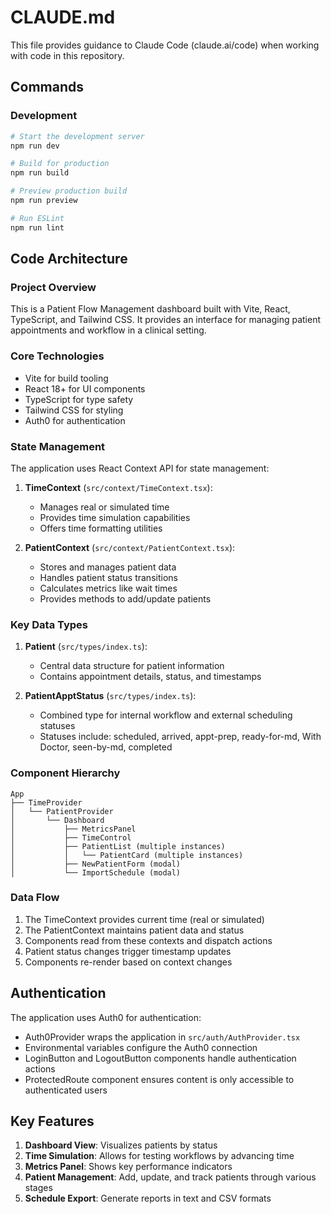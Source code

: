 # CLAUDE.md

This file provides guidance to Claude Code (claude.ai/code) when working
with code in this repository.

## Commands

### Development

```bash
# Start the development server
npm run dev

# Build for production
npm run build

# Preview production build
npm run preview

# Run ESLint
npm run lint
```

## Code Architecture

### Project Overview

This is a Patient Flow Management dashboard built with Vite, React,
TypeScript, and Tailwind CSS. It provides an interface for managing patient
appointments and workflow in a clinical setting.

### Core Technologies

- Vite for build tooling
- React 18+ for UI components
- TypeScript for type safety
- Tailwind CSS for styling
- Auth0 for authentication

### State Management

The application uses React Context API for state management:

1. **TimeContext** (`src/context/TimeContext.tsx`):
   - Manages real or simulated time
   - Provides time simulation capabilities
   - Offers time formatting utilities

2. **PatientContext** (`src/context/PatientContext.tsx`):
   - Stores and manages patient data
   - Handles patient status transitions
   - Calculates metrics like wait times
   - Provides methods to add/update patients

### Key Data Types

1. **Patient** (`src/types/index.ts`):
   - Central data structure for patient information
   - Contains appointment details, status, and timestamps

2. **PatientApptStatus** (`src/types/index.ts`):
   - Combined type for internal workflow and external scheduling statuses
   - Statuses include: scheduled, arrived, appt-prep, ready-for-md,
     With Doctor, seen-by-md, completed

### Component Hierarchy

```text
App
├── TimeProvider
│   └── PatientProvider
│       └── Dashboard
│           ├── MetricsPanel
│           ├── TimeControl
│           ├── PatientList (multiple instances)
│           │   └── PatientCard (multiple instances)
│           ├── NewPatientForm (modal)
│           └── ImportSchedule (modal)
```

### Data Flow

1. The TimeContext provides current time (real or simulated)
2. The PatientContext maintains patient data and status
3. Components read from these contexts and dispatch actions
4. Patient status changes trigger timestamp updates
5. Components re-render based on context changes

## Authentication

The application uses Auth0 for authentication:

- Auth0Provider wraps the application in `src/auth/AuthProvider.tsx`
- Environmental variables configure the Auth0 connection
- LoginButton and LogoutButton components handle authentication actions
- ProtectedRoute component ensures content is only accessible to
  authenticated users

## Key Features

1. **Dashboard View**: Visualizes patients by status
2. **Time Simulation**: Allows for testing workflows by advancing time
3. **Metrics Panel**: Shows key performance indicators
4. **Patient Management**: Add, update, and track patients through various stages
5. **Schedule Export**: Generate reports in text and CSV formats
